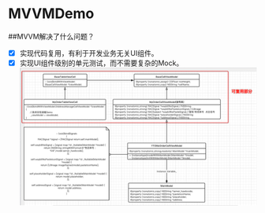 # MVVMDemo
##MVVM解决了什么问题？
- [x] 实现代码复用，有利于开发业务无关UI组件。
- [x] 实现UI组件级别的单元测试，而不需要复杂的Mock。
![Image text](https://github.com/iOS-fei/MVVMDemo/blob/master/img-folder/Snip20190118_2.png)
